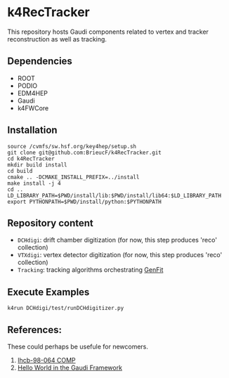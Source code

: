 # k4RecTracker


This repository hosts Gaudi components related to vertex and tracker reconstruction as well as tracking.


## Dependencies

* ROOT
* PODIO
* EDM4HEP
* Gaudi
* k4FWCore

## Installation

```
source /cvmfs/sw.hsf.org/key4hep/setup.sh
git clone git@github.com:BrieucF/k4RecTracker.git
cd k4RecTracker
mkdir build install
cd build
cmake .. -DCMAKE_INSTALL_PREFIX=../install
make install -j 4
cd ..
LD_LIBRARY_PATH=$PWD/install/lib:$PWD/install/lib64:$LD_LIBRARY_PATH
export PYTHONPATH=$PWD/install/python:$PYTHONPATH

```
## Repository content

* `DCHdigi`: drift chamber digitization (for now, this step produces 'reco' collection)
* `VTXdigi`: vertex detector digitization (for now, this step produces 'reco' collection)
* `Tracking`: tracking algorithms orchestrating [GenFit](https://github.com/GenFit/GenFit)


## Execute Examples 


```
k4run DCHdigi/test/runDCHdigitizer.py

```

## References:
These could perhaps be usefule for newcomers. 
1. [lhcb-98-064 COMP](https://cds.cern.ch/record/691746/files/lhcb-98-064.pdf)
2. [Hello World in the Gaudi Framework](https://lhcb.github.io/DevelopKit/02a-gaudi-helloworld)
